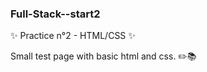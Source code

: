 ### Full-Stack--start2 

✨ Practice n°2 - HTML/CSS ✨ 

Small test page with basic html and css. ✏️📚
